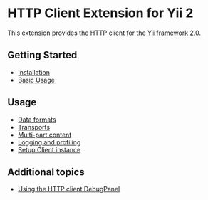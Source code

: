 HTTP Client Extension for Yii 2
===============================

This extension provides the HTTP client for the [Yii framework 2.0](http://www.yiiframework.com).


Getting Started
---------------

* [Installation](installation.md)
* [Basic Usage](basic-usage.md)

Usage
-----

* [Data formats](usage-data-formats.md)
* [Transports](usage-transports.md)
* [Multi-part content](usage-multi-part-content.md)
* [Logging and profiling](usage-logging.md)
* [Setup Client instance](usage-setup-client-instance.md)

Additional topics
-----------------

* [Using the HTTP client DebugPanel](topics-debug.md)